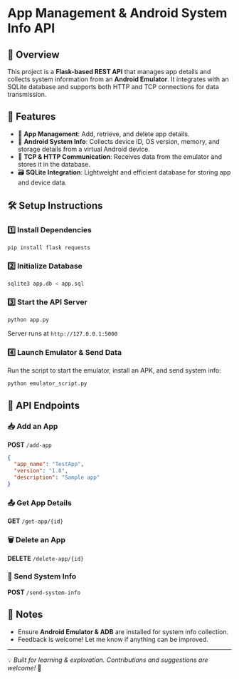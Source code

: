 # App Management & Android System Info API

## 📌 Overview  
This project is a **Flask-based REST API** that manages app details and collects system information from an **Android Emulator**. It integrates with an SQLite database and supports both HTTP and TCP connections for data transmission.  

## 🚀 Features  
- 📱 **App Management**: Add, retrieve, and delete app details.  
- 📡 **Android System Info**: Collects device ID, OS version, memory, and storage details from a virtual Android device.  
- 🔌 **TCP & HTTP Communication**: Receives data from the emulator and stores it in the database.  
- 🗃️ **SQLite Integration**: Lightweight and efficient database for storing app and device data.  

## 🛠️ Setup Instructions  
### 1️⃣ Install Dependencies  
```sh
pip install flask requests
```  
### 2️⃣ Initialize Database  
```sh
sqlite3 app.db < app.sql
```  
### 3️⃣ Start the API Server  
```sh
python app.py
```  
Server runs at `http://127.0.0.1:5000`  

### 4️⃣ Launch Emulator & Send Data  
Run the script to start the emulator, install an APK, and send system info:  
```sh
python emulator_script.py
```  

## 🔗 API Endpoints  
### 📥 Add an App  
**POST** `/add-app`  
```json
{
  "app_name": "TestApp",
  "version": "1.0",
  "description": "Sample app"
}
```  

### 📤 Get App Details  
**GET** `/get-app/{id}`  

### 🗑️ Delete an App  
**DELETE** `/delete-app/{id}`  

### 📡 Send System Info  
**POST** `/send-system-info`  

## 📌 Notes  
- Ensure **Android Emulator & ADB** are installed for system info collection.  
- Feedback is welcome! Let me know if anything can be improved.  

---  
💡 *Built for learning & exploration. Contributions and suggestions are welcome!* 🚀

